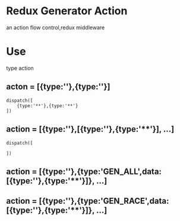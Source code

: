 # Redux Generator Action
an action flow control,redux middleware

# Use
type action
## acton = [{type:'**'},{type:'**'}]

```
dispatch([
    {type:'**'},{type:'**'}
])
```

## action = [{type:'**'},[{type:'**'},{type:'**'}], ...]

```
dispatch([

])
```

## action = [{type:'**'},{type:'GEN_ALL',data:[{type:'**'},{type:'**'}]}, ...]

## action = [{type:'**'},{type:'GEN_RACE',data:[{type:'**'},{type:'**'}]}, ...]
